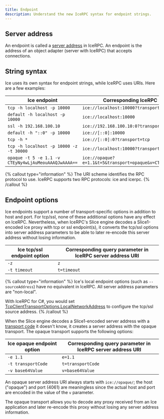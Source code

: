 ```yaml
---
title: Endpoint
description: Understand the new IceRPC syntax for endpoint strings.
---
```


## Server address

An endpoint is called a [server address][server-address] in IceRPC. An endpoint is the address of an object adapter
(server with IceRPC) that accepts connections.

## String syntax

Ice uses its own syntax for endpoint strings, while IceRPC uses URIs. Here are a few examples:

| Ice endpoint                                         | Corresponding IceRPC server address URI                                  |
| ---------------------------------------------------- | ------------------------------------------------------------------------ |
| `tcp -h localhost -p 10000`                          | `ice://localhost:10000?transport=tcp`                                    |
| `default -h localhost -p 10000`                      | `ice://localhost:10000`                                                  |
| `ssl -h 192.168.100.10`                              | `ice://192.168.100.10:0?transport=ssl`                                   |
| `default -h "::0" -p 10000`                          | `ice://[::0]:10000`                                                      |
| `tcp -h *`                                           | `ice://[::0]:0?transport=tcp`                                            |
| `tcp -h localhost -p 10000 -z -t 30000`              | `ice://localhost:10000?transport=tcp&z&t=30000`                          |
| `opaque -t 5 -e 1.1 -v CTEyNy4wLjAuMeouAAAQJwAAAA==` | `ice://opaque?e=1.1&t=5&transport=opaque&v=CTEyNy4wLjAuMeouAAAQJwAAAA==` |

{% callout type="information" %}
The URI scheme identifies the RPC protocol to use. IceRPC supports two RPC protocols: ice and icerpc.
{% /callout %}

## Endpoint options

Ice endpoints support a number of transport-specific options in addition to host and port. For tcp/ssl, none of these
additional options have any effect on IceRPC. Nevertheless, when IceRPC's Slice engine decodes a Slice1-encoded ice
proxy with tcp or ssl endpoint(s), it converts the tcp/ssl options into server address parameters to be able to later
re-encode this server address without losing information.

| Ice tcp/ssl endpoint option | Corresponding query parameter in IceRPC server address URI |
| --------------------------- | ---------------------------------------------------------- |
| `-z`                        | `z`                                                        |
| `-t timeout`                | `t=timeout`                                                |

{% callout type="information" %}
Ice's local endpoint options (such as `--sourceAddress`) have no equivalent in IceRPC. All server address parameters are
"non-local".

With IceRPC for C#, you would set [TcpClientTransportOptions.LocalNetworkAddress][local-network-address] to configure
the tcp/ssl source address.
{% /callout %}

When the Slice engine decodes a Slice1-encoded server address with a [transport code][transport-code] it doesn't know,
it creates a server address with the opaque transport. The opaque transport supports the following options:

| Ice opaque endpoint option | Corresponding query parameter in IceRPC server address URI |
| -------------------------- | ---------------------------------------------------------- |
| `-e 1.1`                   | `e=1.1`                                                    |
| `-t transportCode`         | `t=transportCode`                                          |
| `-v base64Value`           | `v=base64Value`                                            |

An opaque server address URI always starts with `ice://opaque/`; the host ("opaque") and port (4061) are meaningless
since the actual host and port are encoded in the value of the `v` parameter.

The opaque transport allows you to decode any proxy received from an Ice application and later re-encode this proxy
without losing any server address information.

[local-network-address]: csharp:IceRpc.Transports.Tcp.TcpClientTransportOptions#IceRpc_Transports_Tcp_TcpClientTransportOptions_LocalNetworkAddress
[server-address]: ../../icerpc/connection/server-address
[transport-code]: ../../slice1/encoding/constructed-types#proxy
